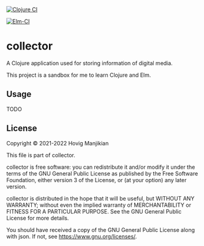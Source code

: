 [![Clojure CI](https://github.com/pgegh/collector/actions/workflows/clojure.yml/badge.svg)](https://github.com/pgegh/collector/actions/workflows/clojure.yml)

[![Elm-CI](https://github.com/pgegh/collector/actions/workflows/elm.yml/badge.svg)](https://github.com/pgegh/collector/actions/workflows/elm.yml)

# collector

A Clojure application used for storing information of digital media.

This project is a sandbox for me to learn Clojure and Elm.

## Usage

TODO

## License

Copyright © 2021-2022 Hovig Manjikian

This file is part of collector.

collector is free software: you can redistribute it and/or modify
it under the terms of the GNU General Public License as published by
the Free Software Foundation, either version 3 of the License, or
(at your option) any later version.

collector is distributed in the hope that it will be useful,
but WITHOUT ANY WARRANTY; without even the implied warranty of
MERCHANTABILITY or FITNESS FOR A PARTICULAR PURPOSE.  See the
GNU General Public License for more details.

You should have received a copy of the GNU General Public License
along with json.  If not, see <https://www.gnu.org/licenses/>.
